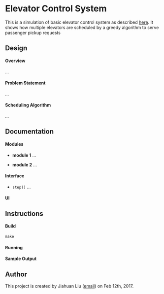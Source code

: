 # Elevator Control System

This is a simulation of basic elevator control system as described [here](https://mesosphere.com/jobs/challenges/intern/index.html). It shows how multiple elevators are scheduled by a greedy algorithm to serve passenger pickup requests

## Design

#### Overview

...


#### Problem Statement

...


#### Scheduling Algorithm

...


## Documentation

#### Modules

* **module 1** ...

* **module 2** ...

#### Interface

* `step()` ...

#### UI


## Instructions

#### Build
```
make
```

#### Running

#### Sample Output


## Author

This project is created by Jiahuan Liu ([email](jiahuan.liu@outlook.com)) on Feb 12th, 2017.